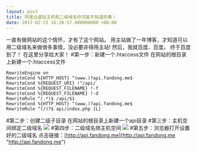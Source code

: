 ```yaml
---
layout: post
title: 阿里云虚拟主机和二级域名你可能不知道的事！
date: 2017-02-25 16:28:57.000000000 +08:00
---
```


一直有做网站的这个情怀，才有了这个网站。
用主站做了一年博客，才知道可以用二级域名来做很多事情，没必要非得用主站!
然后，我就百度、百度。
终于百度到了！
在这里分享给大家！
#第一步：新建一个.htaccess文件
在网站的根目录上新建一个.htaccess文件
```
RewriteEngine on
RewriteCond %{HTTP_HOST} ^(www.)?api.fandong.me$
RewriteCond %{REQUEST_URI} !^/api/
RewriteCond %{REQUEST_FILENAME} !-f
RewriteCond %{REQUEST_FILENAME} !-d
RewriteRule ^(.*)$ /api/$1
RewriteCond %{HTTP_HOST} ^(www.)?api.fandong.me$
RewriteRule ^(/)?$ api/index.php [L]
```
#第二步：创建二级子目录
在网站的根目录上新建一个api目录
#第三步：主机空间绑定二级域名
![](http://om2bks7xs.bkt.clouddn.com/2016-02-26-aliyun-bind.jpg)
#第四步：二级域名绑主机空间
![](http://om2bks7xs.bkt.clouddn.com/2016-02-26-aliyun_dns.jpg)
#第五步：浏览器打开设置好的二级域名
点击链接：[http://api.fandong.me](http://api.fandong.me "http://api.fandong.me")



